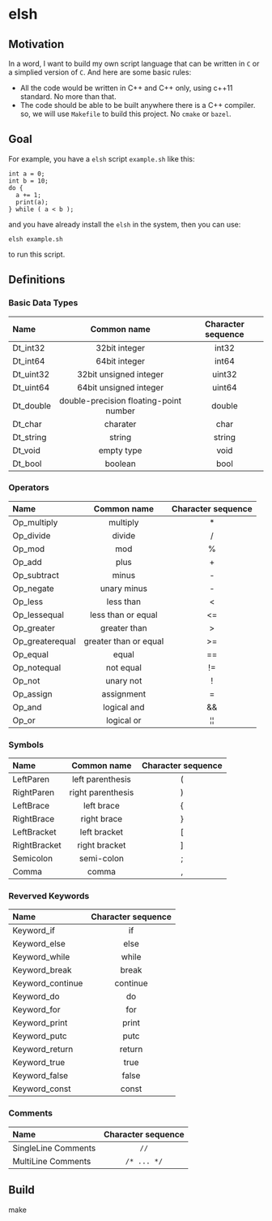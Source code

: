 # elsh

## Motivation 
In a word, I want to build my own script language that can be written in `C` or a simplied version of `C`. And here are some basic rules: 
- All the code would be written in C++ and C++ only, using c++11 standard. No more than that.
- The code should be able to be built anywhere there is a C++ compiler. so, we will use `Makefile` to build this project. No `cmake` or `bazel`.

## Goal
For example, you have a `elsh` script `example.sh` like this: 
```
int a = 0;
int b = 10;
do {
  a += 1;
  print(a);
} while ( a < b );
```
and you have already install the `elsh` in the system, then you can use: 
```
elsh example.sh
```
to run this script.

## Definitions
### Basic Data Types
| Name      |              Common name               | Character sequence |
| :-------- | :------------------------------------: | :----------------: |
| Dt_int32  |             32bit integer              |       int32        |
| Dt_int64  |             64bit integer              |       int64        |
| Dt_uint32 |         32bit unsigned integer         |       uint32       |
| Dt_uint64 |         64bit unsigned integer         |       uint64       |
| Dt_double | double-precision floating-point number |       double       |
| Dt_char   |                charater                |        char        |
| Dt_string |                 string                 |       string       |
| Dt_void   |               empty type               |        void        |
| Dt_bool   |                boolean                 |        bool        |

### Operators
| Name            |      Common name      | Character sequence |
| :-------------- | :-------------------: | :----------------: |
| Op_multiply     |       multiply        |         *          |
| Op_divide       |        divide         |         /          |
| Op_mod          |          mod          |         %          |
| Op_add          |         plus          |         +          |
| Op_subtract     |         minus         |         -          |
| Op_negate       |      unary minus      |         -          |
| Op_less         |       less than       |         <          |
| Op_lessequal    |  less than or equal   |         <=         |
| Op_greater      |     greater than      |         >          |
| Op_greaterequal | greater than or equal |         >=         |
| Op_equal        |         equal         |         ==         |
| Op_notequal     |       not equal       |         !=         |
| Op_not          |       unary not       |         !          |
| Op_assign       |      assignment       |         =          |
| Op_and          |      logical and      |         &&         |
| Op_or           |      logical or       |         ¦¦         |

### Symbols
| Name         |    Common name    | Character sequence |
| :----------- | :---------------: | :----------------: |
| LeftParen    | left parenthesis  |         (          |
| RightParen   | right parenthesis |         )          |
| LeftBrace    |    left brace     |         {          |
| RightBrace   |    right brace    |         }          |
| LeftBracket  |   left bracket    |         [          |
| RightBracket |   right bracket   |         ]          |
| Semicolon    |    semi-colon     |         ;          |
| Comma        |       comma       |         ,          |

### Reverved Keywords
| Name             | Character sequence |
| :--------------- | :----------------: |
| Keyword_if       |         if         |
| Keyword_else     |        else        |
| Keyword_while    |       while        |
| Keyword_break    |       break        |
| Keyword_continue |      continue      |
| Keyword_do       |         do         |
| Keyword_for      |        for         |
| Keyword_print    |       print        |
| Keyword_putc     |        putc        |
| Keyword_return   |       return       |
| Keyword_true     |        true        |
| Keyword_false    |       false        |
| Keyword_const    |       const        |

### Comments
| Name                | Character sequence |
| :------------------ | :----------------: |
| SingleLine Comments |        `//`        |
| MultiLine Comments  |    `/* ... */`     |


## Build
make